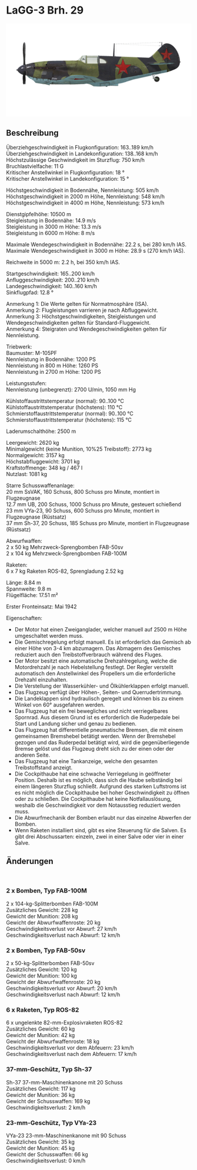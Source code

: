 # LaGG-3 Brh. 29  
  
![lagg3s29](../images/lagg3s29.png)  
  
## Beschreibung  
  
Überziehgeschwindigkeit in Flugkonfiguration: 163..189 km/h  
Überziehgeschwindigkeit in Landekonfiguration: 138..168 km/h  
Höchstzulässige Geschwindigkeit im Sturzflug: 750 km/h  
Bruchlastvielfache: 11 G  
Kritischer Anstellwinkel in Flugkonfiguration: 18 °  
Kritischer Anstellwinkel in Landekonfiguration: 15 °  
  
Höchstgeschwindigkeit in Bodennähe, Nennleistung: 505 km/h  
Höchstgeschwindigkeit in 2000 m Höhe, Nennleistung: 548 km/h  
Höchstgeschwindigkeit in 4000 m Höhe, Nennleistung: 573 km/h  
  
Dienstgipfelhöhe: 10500 m  
Steigleistung in Bodennähe: 14.9 m/s  
Steigleistung in 3000 m Höhe: 13.3 m/s  
Steigleistung in 6000 m Höhe: 8 m/s  
  
Maximale Wendegeschwindigkeit in Bodennähe: 22.2 s, bei 280 km/h IAS.  
Maximale Wendegeschwindigkeit in 3000 m Höhe: 28.9 s (270 km/h IAS).  
  
Reichweite in 5000 m: 2.2 h, bei 350 km/h IAS.  
  
Startgeschwindigkeit: 165..200 km/h  
Anfluggeschwindigkeit: 200..210 km/h  
Landegeschwindigkeit: 140..160 km/h  
Sinkflugpfad: 12.8 °  
  
Anmerkung 1: Die Werte gelten für Normatmosphäre (ISA).  
Anmerkung 2: Flugleistungen varrieren je nach Abfluggewicht.  
Anmerkung 3: Höchstgeschwindigkeiten, Steigleistungen und Wendegeschwindigkeiten gelten für Standard-Fluggewicht.  
Anmerkung 4: Steigraten und Wendegeschwindigkeiten gelten für Nennleistung.  
  
Triebwerk:  
Baumuster: M-105PF  
Nennleistung in Bodennähe: 1200 PS  
Nennleistung in 800 m Höhe: 1260 PS  
Nennleistung in 2700 m Höhe: 1200 PS  
  
Leistungsstufen:  
Nennleistung (unbegrenzt): 2700 U/min, 1050 mm Hg  
  
Kühlstoffaustrittstemperatur (normal): 90..100 °C  
Kühlstoffaustrittstemperatur (höchstens): 110 °C  
Schmierstoffaustrittstemperatur (normal): 90..100 °C  
Schmierstoffaustrittstemperatur (höchstens): 115 °C  
  
Laderumschalthöhe: 2500 m  
  
Leergewicht: 2620 kg  
Minimalgewicht (keine Munition, 10%25 Treibstoff): 2773 kg  
Normalgewicht: 3157 kg  
Höchstabfluggewicht: 3701 kg  
Kraftstoffmenge: 348 kg / 467 l  
Nutzlast: 1081 kg  
  
Starre Schusswaffenanlage:  
20 mm SsVAK, 160 Schuss, 800 Schuss pro Minute, montiert in Flugzeugnase  
12.7 mm UB, 200 Schuss, 1000 Schuss pro Minute, gesteuert schießend  
23 mm VYa-23, 90 Schuss, 600 Schuss pro Minute, montiert in Flugzeugnase (Rüstsatz)  
37 mm Sh-37, 20 Schuss, 185 Schuss pro Minute, montiert in Flugzeugnase (Rüstsatz)  
  
Abwurfwaffen:  
2 x 50 kg Mehrzweck-Sprengbomben FAB-50sv  
2 x 104 kg Mehrzweck-Sprengbomben FAB-100M  
  
Raketen:  
6 x 7 kg Raketen ROS-82, Sprengladung 2.52 kg  
  
Länge: 8.84 m  
Spannweite: 9.8 m  
Flügelfläche: 17.51 m²  
  
Erster Fronteinsatz: Mai 1942  
  
Eigenschaften:  
- Der Motor hat einen Zweiganglader, welcher manuell auf 2500 m Höhe umgeschaltet werden muss.  
- Die Gemischregelung erfolgt manuell. Es ist erforderlich das Gemisch ab einer Höhe von 3-4 km abzumagern. Das Abmagern des Gemisches reduziert auch den Treibstoffverbrauch während des Fluges.  
- Der Motor besitzt eine automatische Drehzahlregelung, welche die Motordrehzahl je nach Hebelstellung festlegt. Der Regler verstellt automatisch den Anstellwinkel des Propellers um die erforderliche Drehzahl einzuhalten.  
- Die Verstellung der Wasserkühler- und Ölkühlerklappen erfolgt manuell.  
- Das Flugzeug verfügt über Höhen-, Seiten- und Querrudertrimmung.  
- Die Landeklappen sind hydraulisch geregelt und können bis zu einem Winkel von 60° ausgefahren werden.  
- Das Flugzeug hat ein frei bewegliches und nicht verriegelbares Spornrad. Aus diesem Grund ist es erforderlich die Ruderpedale bei Start und Landung sicher und genau zu bedienen.  
- Das Flugzeug hat differentielle pneumatische Bremsen, die mit einem gemeinsamen Bremshebel betätigt werden. Wenn der Bremshebel gezogen und das Ruderpedal betätigt wird, wird die gegenüberliegende Bremse gelöst und das Flugzeug dreht sich zu der einen oder der anderen Seite.  
- Das Flugzeug hat eine Tankanzeige, welche den gesamten Treibstoffstand anzeigt.  
- Die Cockpithaube hat eine schwache Verriegelung in geöffneter Position. Deshalb ist es möglich, dass sich die Haube selbständig bei einem längeren Sturzflug schließt. Aufgrund des starken Luftstroms ist es nicht möglich die Cockpithaube bei hoher Geschwindigkeit zu öffnen oder zu schließen. Die Cockpithaube hat keine Notfallauslösung, weshalb die Geschwindigkeit vor dem Notausstieg reduziert werden muss.  
- Die Abwurfmechanik der Bomben erlaubt nur das einzelne Abwerfen der Bomben.  
- Wenn Raketen installiert sind, gibt es eine Steuerung für die Salven. Es gibt drei Abschussarten: einzeln, zwei in einer Salve oder vier in einer Salve.   
  
## Änderungen  
  ﻿
  
  
### 2 x Bomben, Typ FAB-100M  
  
2 x 104-kg-Splitterbomben FAB-100M  
Zusätzliches Gewicht: 228 kg  
Gewicht der Munition: 208 kg  
Gewicht der Abwurfwaffenroste: 20 kg  
Geschwindigkeitsverlust vor Abwurf: 27 km/h  
Geschwindigkeitsverlust nach Abwurf: 12 km/h  ﻿
  
  
### 2 x Bomben, Typ FAB-50sv  
  
2 x 50-kg-Splitterbomben FAB-50sv  
Zusätzliches Gewicht: 120 kg  
Gewicht der Munition: 100 kg  
Gewicht der Abwurfwaffenroste: 20 kg  
Geschwindigkeitsverlust vor Abwurf: 20 km/h  
Geschwindigkeitsverlust nach Abwurf: 12 km/h  ﻿
  
  
### 6 x Raketen, Typ ROS-82  
  
6 x ungelenkte 82-mm-Explosivraketen ROS-82  
Zusätzliches Gewicht: 60 kg  
Gewicht der Munition: 42 kg  
Gewicht der Abwurfwaffenroste: 18 kg  
Geschwindigkeitsverlust vor dem Abfeuern: 23 km/h  
Geschwindigkeitsverlust nach dem Abfeuern: 17 km/h  ﻿
  
  
### 37-mm-Geschütz, Typ Sh-37  
  
Sh-37 37-mm-Maschinenkanone mit 20 Schuss  
Zusätzliches Gewicht: 117 kg  
Gewicht der Munition: 36 kg  
Gewicht der Schusswaffen: 169 kg  
Geschwindigkeitsverlust: 2 km/h  ﻿
  
  
### 23-mm-Geschütz, Typ VYa-23  
  
VYa-23 23-mm-Maschinenkanone mit 90 Schuss  
Zusätzliches Gewicht: 35 kg  
Gewicht der Munition: 45 kg  
Gewicht der Schusswaffen: 66 kg  
Geschwindigkeitsverlust: 0 km/h  